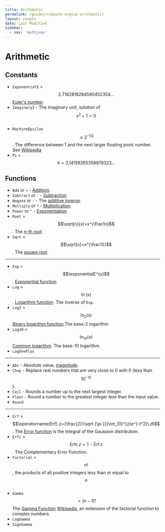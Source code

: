 ```yaml
---
title: Arithmetic
permalink: /guides/compute-engine-arithmetic/
layout: single
date: Last Modified
sidebar:
  - nav: 'mathjson'
---
```


<script type='module'>
    import {renderMathInDocument} from '//unpkg.com/mathlive/dist/mathlive.min.mjs';
    renderMathInDocument();
</script>

# Arithmetic

## Constants

- `ExponentialE` = $$2.7182818284590452354\ldots$$
  [Euler's number](https://www.wikidata.org/wiki/Q82435).
- `ImaginaryI` - The imaginary unit, solution of $$x^2+1=0$$.
- `MachineEpsilon` $$\approx 2^{−52}$$. The difference between 1 and the next
  larger floating point number. See
  [Wikipedia](https://en.wikipedia.org/wiki/Machine_epsilon)
- `Pi` = $$\pi = 3.14159265358979323\ldots$$

## Functions

- `Add` or `+` - [Addition](https://www.wikidata.org/wiki/Q32043).
- `Subtract` or `-` - [Subtraction](https://www.wikidata.org/wiki/Q32043)
- `Negate` or `-` - The
  [additive inverse](https://www.wikidata.org/wiki/Q715358).
- `Multiply` or `*` - [Multiplication](https://www.wikidata.org/wiki/Q40276)
- `Power` or `^` - [Exponentiation](https://www.wikidata.org/wiki/Q33456)
- `Root` = $$\sqrt[n]{x}=x^{\frac1n}$$. The
  [n-th root](https://www.wikidata.org/wiki/Q601053)
- `Sqrt` = $$\sqrt{x}=x^{\frac12}$$. The
  [square root](https://www.wikidata.org/wiki/Q134237).

---

- `Exp` = $$\exponentialE^{x}$$.
  [Exponential function](https://www.wikidata.org/wiki/Q168698)
- `Log` = $$\ln(x)$$.
  [Logarithm function](https://www.wikidata.org/wiki/Q11197). The inverse of
  `Exp`.
- `Log2` = $$\ln_2(x)$$
  [Binary logarithm function](https://www.wikidata.org/wiki/Q581168).The base-2
  logarithm
- `Log10` = $$\ln_{10}(x)$$ [Common logarithm](Q966582). The base-10 logarithm.
- `LogOnePlus`

---

- `Abs` - Absolute value, [magnitude](https://www.wikidata.org/wiki/Q3317982).
- `Chop` - Replace real numbers that are very close to 0 with 0 (less than
  $$10^{-10}$$).
- `Ceil` - Rounds a number up to the next largest integer.
- `Floor` - Round a number to the greatest integer less than the input value.
- `Round`

---

- `Erf` =
  $$\operatorname{Erf} z={\frac{2}{\sqrt {\pi }}}\int_{0}^{z}e^{-t^2}\,dt$$. The
  [Error function](https://en.wikipedia.org/wiki/Error_function) is the integral
  of the Gaussion distribution.
- `Erfc` = $$\operatorname {Erfc} z=1-\operatorname {Erf} z$$. The Complementary
  Error Function.
- `Factorial` = $$n!$$, the products of all positive integers less than or equal
  to $$n$$.
- `Gamma` $$= (n-1)!$$ The
  [Gamma Function](https://www.wikidata.org/wiki/Q190573)
  [Wikipedia](https://en.wikipedia.org/wiki/Gamma_function), an extension of the
  factorial function to complex numbers.
- `LogGamma`
- `SignGamma`
